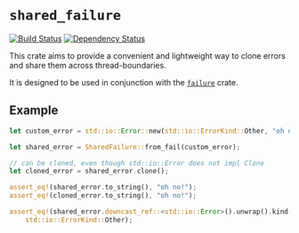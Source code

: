 # `shared_failure`

[![Build Status](https://travis-ci.org/srijs/rust-shared-failure.svg?branch=master)](https://travis-ci.org/srijs/rust-shared-failure)
[![Dependency Status](https://deps.rs/repo/github/srijs/rust-shared-failure/status.svg)](https://deps.rs/repo/github/srijs/rust-shared-failure)

This crate aims to provide a convenient and lightweight way
to clone errors and share them across thread-boundaries.

It is designed to be used in conjunction with the
[`failure`](https://crates.io/crates/failure) crate.

## Example

```rust
let custom_error = std::io::Error::new(std::io::ErrorKind::Other, "oh no!");

let shared_error = SharedFailure::from_fail(custom_error);

// can be cloned, even though std::io::Error does not impl Clone
let cloned_error = shared_error.clone();

assert_eq!(shared_error.to_string(), "oh no!");
assert_eq!(cloned_error.to_string(), "oh no!");

assert_eq!(shared_error.downcast_ref::<std::io::Error>().unwrap().kind(),
    std::io::ErrorKind::Other);
```
